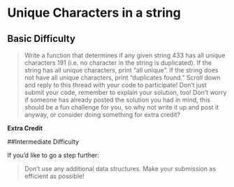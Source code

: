# Unique Characters in a string

## Basic Difficulty

> Write a function that determines if any given string 433 has all unique characters 191 (i.e. no character in the string is duplicated). If the string has all unique characters, print “all unique”. If the string does not have all unique characters, print “duplicates found.”
Scroll down and reply to this thread with your code to participate! Don’t just submit your code, remember to explain your solution, too!
Don’t worry if someone has already posted the solution you had in mind, this should be a fun challenge for you, so why not write it up and post it anyway, or consider doing something for extra credit?

**Extra Credit**

##Intermediate Difficulty

If you’d like to go a step further:
> Don’t use any additional data structures.
Make your submission as efficient as possible!
